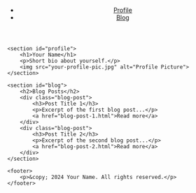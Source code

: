 <!DOCTYPE html>
<html lang="en">
<head>
    <meta charset="UTF-8">
    <meta name="viewport" content="width=device-width, initial-scale=1.0">
    <title>Your Profile</title>
    <link rel="stylesheet" href="style.css">
</head>
<body>
    <header>
        <nav>
            <ul>
                <li><a href="#profile">Profile</a></li>
                <li><a href="#blog">Blog</a></li>
            </ul>
        </nav>
    </header>

    <section id="profile">
        <h1>Your Name</h1>
        <p>Short bio about yourself.</p>
        <img src="your-profile-pic.jpg" alt="Profile Picture">
    </section>

    <section id="blog">
        <h2>Blog Posts</h2>
        <div class="blog-post">
            <h3>Post Title 1</h3>
            <p>Excerpt of the first blog post...</p>
            <a href="blog-post-1.html">Read more</a>
        </div>
        <div class="blog-post">
            <h3>Post Title 2</h3>
            <p>Excerpt of the second blog post...</p>
            <a href="blog-post-2.html">Read more</a>
        </div>
    </section>

    <footer>
        <p>&copy; 2024 Your Name. All rights reserved.</p>
    </footer>
</body>
</html>

